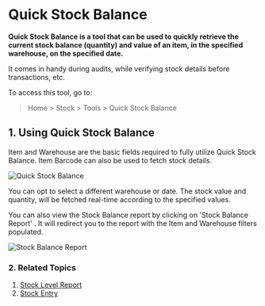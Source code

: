 <!-- add-breadcrumbs -->
# Quick Stock Balance

**Quick Stock Balance is a tool that can be used to quickly retrieve the current stock balance (quantity) and value of an item, in the specified warehouse, on the specified date.**

It comes in handy during audits, while verifying stock details before transactions, etc.

To access this tool, go to:
> Home > Stock > Tools > Quick Stock Balance

## 1. Using Quick Stock Balance
Item and Warehouse are the basic fields required to fully utilize Quick Stock Balance. Item Barcode can also be used to fetch stock details.

![Quick Stock Balance](/docs/v12/assets/img/stock/quick-stock-balance.png)

You can opt to select a different warehouse or date. The stock value and quantity, will be fetched real-time according to the specified values.

You can also view the Stock Balance report by clicking on 'Stock Balance Report' . It will redirect you to the report with the Item and Warehouse filters populated.

![Stock Balance Report](/docs/v12/assets/img/stock/stock-balance-report.png)

### 2. Related Topics
1. [Stock Level Report](/docs/v12/user/manual/en/stock/stock-level-report)
1. [Stock Entry](/docs/v12/user/manual/en/stock/stock-entry)